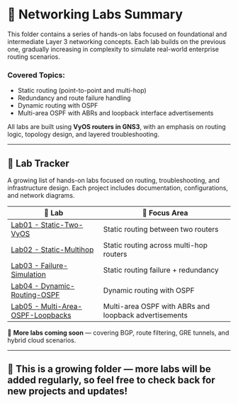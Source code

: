 # 🧠 Networking Labs Summary

This folder contains a series of hands-on labs focused on foundational and intermediate Layer 3 networking concepts. Each lab builds on the previous one, gradually increasing in complexity to simulate real-world enterprise routing scenarios.

### Covered Topics:
- Static routing (point-to-point and multi-hop)
- Redundancy and route failure handling
- Dynamic routing with OSPF
- Multi-area OSPF with ABRs and loopback interface advertisements

All labs are built using **VyOS routers in GNS3**, with an emphasis on routing logic, topology design, and layered troubleshooting.

---

## 🧪 Lab Tracker

A growing list of hands-on labs focused on routing, troubleshooting, and infrastructure design. Each project includes documentation, configurations, and network diagrams.

| 🔗 Lab | 🧠 Focus Area |
|--------|---------------|
| [Lab01 - Static-Two-VyOS](./Lab01-Static-Two-VyOS/README.md) | Static routing between two routers |
| [Lab02 - Static-Multihop](./Lab-02-Staticrouting-Multi-hop-VyOS/README.md) | Static routing across multi-hop routers |
| [Lab03 - Failure-Simulation](./Lab-03-Failure-Simulation/README.md) | Static routing failure + redundancy |
| [Lab04 - Dynamic-Routing-OSPF](./Lab-04-Dynamic-Routing-OSPF/README.md) | Dynamic routing with OSPF |
| [Lab05 - Multi-Area-OSPF-Loopbacks](./Lab-05-Multi-Area-OSPF-Loopbacks/README.md) | Multi-area OSPF with ABRs and loopback advertisements |

🚧 **More labs coming soon** — covering BGP, route filtering, GRE tunnels, and hybrid cloud scenarios.

---

## 🔧 **This is a growing folder** — more labs will be added regularly, so feel free to check back for new projects and updates!




